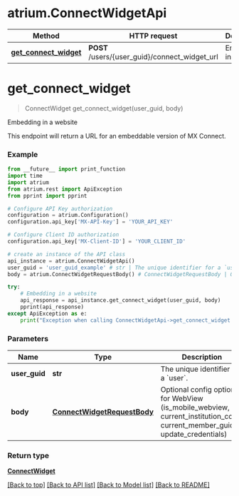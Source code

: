 # atrium.ConnectWidgetApi

Method | HTTP request | Description
------------- | ------------- | -------------
[**get_connect_widget**](ConnectWidgetApi.md#get_connect_widget) | **POST** /users/{user_guid}/connect_widget_url | Embedding in a website


# **get_connect_widget**
> ConnectWidget get_connect_widget(user_guid, body)

Embedding in a website

This endpoint will return a URL for an embeddable version of MX Connect.

### Example
```python
from __future__ import print_function
import time
import atrium
from atrium.rest import ApiException
from pprint import pprint

# Configure API Key authorization
configuration = atrium.Configuration()
configuration.api_key['MX-API-Key'] = 'YOUR_API_KEY'

# Configure Client ID authorization
configuration.api_key['MX-Client-ID'] = 'YOUR_CLIENT_ID'

# create an instance of the API class
api_instance = atrium.ConnectWidgetApi()
user_guid = 'user_guid_example' # str | The unique identifier for a `user`.
body = atrium.ConnectWidgetRequestBody() # ConnectWidgetRequestBody | Optional config options for WebView (is_mobile_webview, current_institution_code, current_member_guid, update_credentials)

try:
    # Embedding in a website
    api_response = api_instance.get_connect_widget(user_guid, body)
    pprint(api_response)
except ApiException as e:
    print("Exception when calling ConnectWidgetApi->get_connect_widget: %s\n" % e)
```

### Parameters

Name | Type | Description  | Notes
------------- | ------------- | ------------- | -------------
 **user_guid** | **str**| The unique identifier for a &#x60;user&#x60;. | 
 **body** | [**ConnectWidgetRequestBody**](ConnectWidgetRequestBody.md)| Optional config options for WebView (is_mobile_webview, current_institution_code, current_member_guid, update_credentials) | 

### Return type

[**ConnectWidget**](ConnectWidget.md)

[[Back to top]](#) [[Back to API list]](../README.md#documentation-for-api-endpoints) [[Back to Model list]](../README.md#documentation-for-models) [[Back to README]](../README.md)

